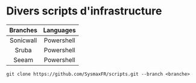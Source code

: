 # Divers scripts d'infrastructure

| Branches  | Languages  |
| :-------: | :--------: |
| Sonicwall | Powershell |
| Sruba     | Powershell |
| Seeam     | Powershell |

```(console)
git clone https://github.com/SysmaxFR/scripts.git --branch <branche>
```
